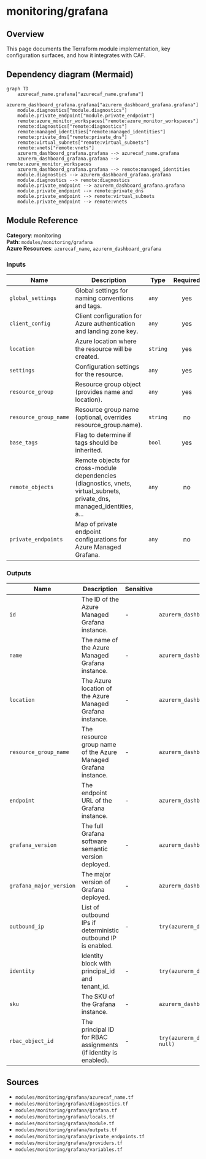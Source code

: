 # monitoring/grafana

## Overview
This page documents the Terraform module implementation, key configuration surfaces, and how it integrates with CAF.

## Dependency diagram (Mermaid)
```mermaid
graph TD
    azurecaf_name.grafana["azurecaf_name.grafana"]
    azurerm_dashboard_grafana.grafana["azurerm_dashboard_grafana.grafana"]
    module.diagnostics["module.diagnostics"]
    module.private_endpoint["module.private_endpoint"]
    remote:azure_monitor_workspaces["remote:azure_monitor_workspaces"]
    remote:diagnostics["remote:diagnostics"]
    remote:managed_identities["remote:managed_identities"]
    remote:private_dns["remote:private_dns"]
    remote:virtual_subnets["remote:virtual_subnets"]
    remote:vnets["remote:vnets"]
    azurerm_dashboard_grafana.grafana --> azurecaf_name.grafana
    azurerm_dashboard_grafana.grafana --> remote:azure_monitor_workspaces
    azurerm_dashboard_grafana.grafana --> remote:managed_identities
    module.diagnostics --> azurerm_dashboard_grafana.grafana
    module.diagnostics --> remote:diagnostics
    module.private_endpoint --> azurerm_dashboard_grafana.grafana
    module.private_endpoint --> remote:private_dns
    module.private_endpoint --> remote:virtual_subnets
    module.private_endpoint --> remote:vnets
```

## Module Reference
**Category**: monitoring  
**Path**: `modules/monitoring/grafana`  
**Azure Resources**: `azurecaf_name`, `azurerm_dashboard_grafana`

### Inputs

| Name | Description | Type | Required | Default | Validation |
|------|-------------|------|:--------:|---------|------------|
| `global_settings` | Global settings for naming conventions and tags. | `any` | yes | `-` | - |
| `client_config` | Client configuration for Azure authentication and landing zone key. | `any` | yes | `-` | - |
| `location` | Azure location where the resource will be created. | `string` | yes | `-` | - |
| `settings` | Configuration settings for the resource. | `any` | yes | `-` | - |
| `resource_group` | Resource group object (provides name and location). | `any` | yes | `-` | - |
| `resource_group_name` | Resource group name (optional, overrides resource_group.name). | `string` | no | `-` | - |
| `base_tags` | Flag to determine if tags should be inherited. | `bool` | yes | `-` | - |
| `remote_objects` | Remote objects for cross-module dependencies (diagnostics, vnets, virtual_subnets, private_dns, managed_identities, a... | `any` | no | `{}` | - |
| `private_endpoints` | Map of private endpoint configurations for Azure Managed Grafana. | `any` | no | `{}` | - |

### Outputs

| Name | Description | Sensitive | Value |
|------|-------------|-----------|-------|
| `id` | The ID of the Azure Managed Grafana instance. | - | `azurerm_dashboard_grafana.grafana.id` |
| `name` | The name of the Azure Managed Grafana instance. | - | `azurerm_dashboard_grafana.grafana.name` |
| `location` | The Azure location of the Azure Managed Grafana instance. | - | `azurerm_dashboard_grafana.grafana.location` |
| `resource_group_name` | The resource group name of the Azure Managed Grafana instance. | - | `azurerm_dashboard_grafana.grafana.resource_group_name` |
| `endpoint` | The endpoint URL of the Grafana instance. | - | `azurerm_dashboard_grafana.grafana.endpoint` |
| `grafana_version` | The full Grafana software semantic version deployed. | - | `azurerm_dashboard_grafana.grafana.grafana_version` |
| `grafana_major_version` | The major version of Grafana deployed. | - | `azurerm_dashboard_grafana.grafana.grafana_major_version` |
| `outbound_ip` | List of outbound IPs if deterministic outbound IP is enabled. | - | `try(azurerm_dashboard_grafana.grafana.outbound_ip, [])` |
| `identity` | Identity block with principal_id and tenant_id. | - | `try(azurerm_dashboard_grafana.grafana.identity, null)` |
| `sku` | The SKU of the Grafana instance. | - | `azurerm_dashboard_grafana.grafana.sku` |
| `rbac_object_id` | The principal ID for RBAC assignments (if identity is enabled). | - | `try(azurerm_dashboard_grafana.grafana.identity[0].principal_id, null)` |

## Sources
- `modules/monitoring/grafana/azurecaf_name.tf`
- `modules/monitoring/grafana/diagnostics.tf`
- `modules/monitoring/grafana/grafana.tf`
- `modules/monitoring/grafana/locals.tf`
- `modules/monitoring/grafana/module.tf`
- `modules/monitoring/grafana/outputs.tf`
- `modules/monitoring/grafana/private_endpoints.tf`
- `modules/monitoring/grafana/providers.tf`
- `modules/monitoring/grafana/variables.tf`
